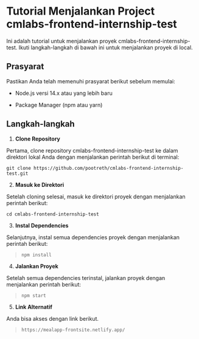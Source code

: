 
  

# Tutorial Menjalankan Project cmlabs-frontend-internship-test

  

  

Ini adalah tutorial untuk menjalankan proyek cmlabs-frontend-internship-test. Ikuti langkah-langkah di bawah ini untuk menjalankan proyek di local.

  

  

## Prasyarat

  

  

Pastikan Anda telah memenuhi prasyarat berikut sebelum memulai:

  

  

- Node.js versi 14.x atau yang lebih baru

  

- Package Manager (npm atau yarn)

  

  

## Langkah-langkah

  

  

1.  **Clone Repository**

  

  

Pertama, clone repository cmlabs-frontend-internship-test ke dalam direktori lokal Anda dengan menjalankan perintah berikut di terminal:

  

  

  

  

  

    git clone https://github.com/pootreth/cmlabs-frontend-internship-test.git

  

  

2.  **Masuk ke Direktori**

  

  

Setelah cloning selesai, masuk ke direktori proyek dengan menjalankan perintah berikut:

  

  

    cd cmlabs-frontend-internship-test

  

  

3.  **Instal Dependencies**

  

  

Selanjutnya, instal semua dependencies proyek dengan menjalankan perintah berikut:

  

  

  

> `npm install`

  
  

  

4.  **Jalankan Proyek**

  

  

Setelah semua dependencies terinstal, jalankan proyek dengan menjalankan perintah berikut:

  

  

> `npm start`

  
  

  

5.  **Link Alternatif**

  

  

Anda bisa akses dengan link berikut.

  

  

> `https://mealapp-frontsite.netlify.app/`